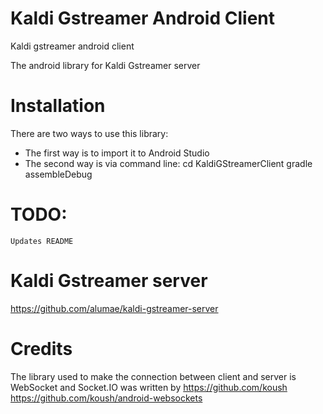 Kaldi Gstreamer Android Client
==============================

Kaldi gstreamer android client

The android library for Kaldi Gstreamer server

Installation
=============================
There are two ways to use this library:
* The first way is to import it to Android Studio
* The second way is via command line:
        cd KaldiGStreamerClient
        gradle assembleDebug

TODO:
============================
    Updates README

Kaldi Gstreamer server
==============================
https://github.com/alumae/kaldi-gstreamer-server

Credits
==============================
  The library used to make the connection between client and server is WebSocket and Socket.IO was written by https://github.com/koush
      https://github.com/koush/android-websockets
